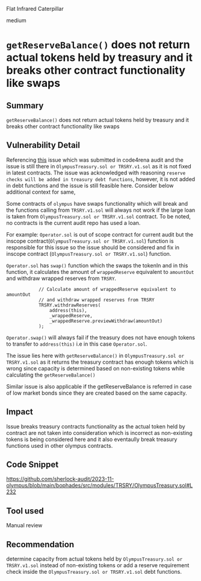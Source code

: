 Flat Infrared Caterpillar

medium

# `getReserveBalance()` does not return actual tokens held by treasury and it breaks other contract functionality like swaps

## Summary
`getReserveBalance()` does not return actual tokens held by treasury and it breaks other contract functionality like swaps

## Vulnerability Detail

Referencing [this](https://github.com/code-423n4/2022-08-olympus-findings/issues/422) issue which was submitted in code4rena audit and the issue is still there in `OlympusTreasury.sol or TRSRY.v1.sol` as it is not fixed in latest contracts. The issue was acknowledged with reasoning `reserve checks will be added in treasury debt functions`, however, it is not added in debt functions and the issue is still feasible here. Consider below additional context for same,

Some contracts of `olympus` have swaps functionality which will break and the functions calling from `TRSRY.v1.sol` will always not work if the large loan is taken from `OlympusTreasury.sol or TRSRY.v1.sol` contract. To be noted, no contracts is the current audit repo has used a loan.

For example:
`Operator.sol` is out of scope contract for current audit but the inscope contract(`OlympusTreasury.sol or TRSRY.v1.sol`) function is responsible for this issue so the issue should be considered and fix in inscope contract (`OlympusTreasury.sol or TRSRY.v1.sol`) function.

`Operator.sol` has `swap()` function which the swaps the tokenIn and in this function, it calculates the amount of `wrappedReserve` equivalent to `amountOut` and withdraw wrapped reserves from `TRSRY`.

```solidity
            // Calculate amount of wrappedReserve equivalent to amountOut
            // and withdraw wrapped reserves from TRSRY
            TRSRY.withdrawReserves(
                address(this),
                _wrappedReserve,
                _wrappedReserve.previewWithdraw(amountOut)
            );
```
`Operator.swap()` will always fail if the treasury does not have enough tokens to transfer to `address(this)` i.e in this case `Operator.sol`. 

The issue lies here with `getReserveBalance()` in `OlympusTreasury.sol or TRSRY.v1.sol` as it returns the treasury contract has enough tokens which is wrong since capacity is determined based on non-existing tokens while calculating the `getReserveBalance()`

Similar issue is also applicable if the getReserveBalance is referred in case of low market bonds since they are created based on the same capacity.

## Impact
Issue breaks treasury contracts functionality as the actual token held by contract are not taken into consideration which is incorrect as non-existing tokens is being considered here and it also eventaully break treasury functions used in other olympus contracts.

## Code Snippet
https://github.com/sherlock-audit/2023-11-olympus/blob/main/bophades/src/modules/TRSRY/OlympusTreasury.sol#L232

## Tool used
Manual review

## Recommendation
determine capacity from actual tokens held by `OlympusTreasury.sol or TRSRY.v1.sol` instead of non-existing tokens or add a reserve requirement check inside the `OlympusTreasury.sol or TRSRY.v1.sol` debt functions.